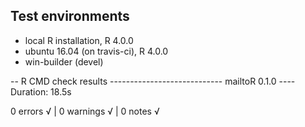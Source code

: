 ## Test environments
* local R installation, R 4.0.0
* ubuntu 16.04 (on travis-ci), R 4.0.0
* win-builder (devel)

-- R CMD check results ---------------------------- mailtoR 0.1.0 ----
Duration: 18.5s

0 errors √ | 0 warnings √ | 0 notes √
